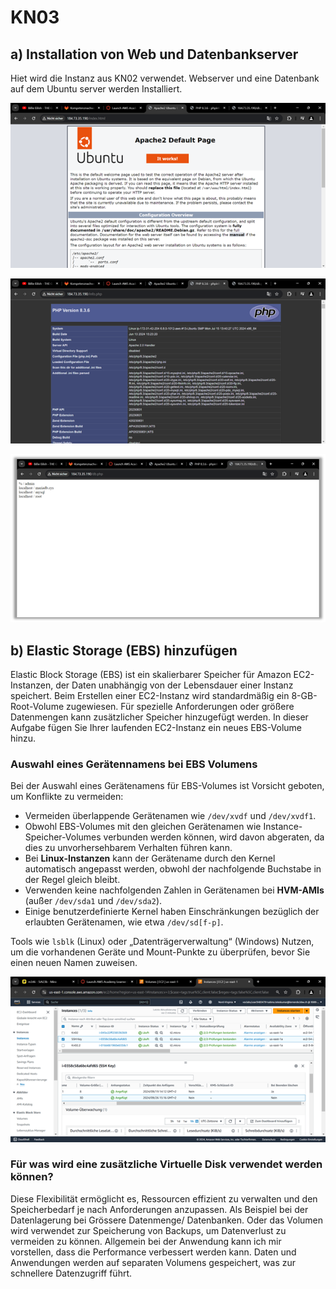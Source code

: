 # KN03
## a) Installation von Web und Datenbankserver
Hiet wird die Instanz aus KN02 verwendet. Webserver und eine Datenbank auf dem Ubuntu server werden Installiert.

![Apache.html](Bilder/KN03_1.png)

![info.php](Bilder/KN03_2.png)

![db.php](Bilder/KN03_3.png)

## b) Elastic Storage (EBS) hinzufügen
Elastic Block Storage (EBS) ist ein skalierbarer Speicher für Amazon EC2-Instanzen, der Daten unabhängig von der Lebensdauer einer Instanz speichert. Beim Erstellen einer EC2-Instanz wird standardmäßig ein 8-GB-Root-Volume zugewiesen. Für spezielle Anforderungen oder größere Datenmengen kann zusätzlicher Speicher hinzugefügt werden. In dieser Aufgabe fügen Sie Ihrer laufenden EC2-Instanz ein neues EBS-Volume hinzu.

### Auswahl eines Gerätennamens bei EBS Volumens
Bei der Auswahl eines Gerätenamens für EBS-Volumes ist Vorsicht geboten, um Konflikte zu vermeiden:

- Vermeiden überlappende Gerätenamen wie `/dev/xvdf` und `/dev/xvdf1`.
- Obwohl EBS-Volumes mit den gleichen Gerätenamen wie Instance-Speicher-Volumes verbunden werden können, wird davon abgeraten, da dies zu unvorhersehbarem Verhalten führen kann.
- Bei **Linux-Instanzen** kann der Gerätename durch den Kernel automatisch angepasst werden, obwohl der nachfolgende Buchstabe in der Regel gleich bleibt.
- Verwenden keine nachfolgenden Zahlen in Gerätenamen bei **HVM-AMIs** (außer `/dev/sda1` und `/dev/sda2`).
- Einige benutzerdefinierte Kernel haben Einschränkungen bezüglich der erlaubten Gerätenamen, wie etwa `/dev/sd[f-p]`.

Tools wie `lsblk` (Linux) oder „Datenträgerverwaltung“ (Windows) Nutzen, um die vorhandenen Geräte und Mount-Punkte zu überprüfen, bevor Sie einen neuen Namen zuweisen.

![Volumen + Delete on Termination ](Bilder/KN03_4.png)

### Für was wird eine zusätzliche Virtuelle Disk verwendet werden können? 

Diese Flexibilität ermöglicht es, Ressourcen effizient zu verwalten und den Speicherbedarf je nach Anforderungen anzupassen.
Als Beispiel bei der Datenlagerung bei Grössere Datenmenge/ Datenbanken. Oder das Volumen wird verwendet zur Speicherung von Backups, um Datenverlust zu vermeiden zu können. Allgemein bei der Anwendung kann ich mir vorstellen, dass die Performance verbessert werden kann. Daten und Anwendungen werden auf separaten Volumens gespeichert, was zur schnellere Datenzugriff führt. 






